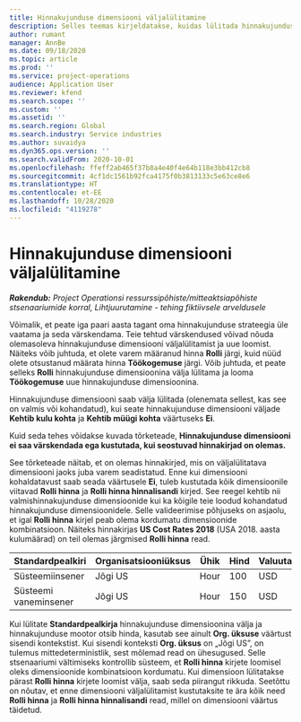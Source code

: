 ```yaml
---
title: Hinnakujunduse dimensiooni väljalülitamine
description: Selles teemas kirjeldatakse, kuidas lülitada hinnakujunduse dimensioone välja.
author: rumant
manager: AnnBe
ms.date: 09/18/2020
ms.topic: article
ms.prod: ''
ms.service: project-operations
audience: Application User
ms.reviewer: kfend
ms.search.scope: ''
ms.custom: ''
ms.assetid: ''
ms.search.region: Global
ms.search.industry: Service industries
ms.author: suvaidya
ms.dyn365.ops.version: ''
ms.search.validFrom: 2020-10-01
ms.openlocfilehash: ffeff2ab465f37b8a4e40f4e64b118e3bb412cb8
ms.sourcegitcommit: 4cf1dc1561b92fca4175f0b3813133c5e63ce8e6
ms.translationtype: HT
ms.contentlocale: et-EE
ms.lasthandoff: 10/28/2020
ms.locfileid: "4119278"
---
```

# <a name="turning-off-a-pricing-dimension"></a>Hinnakujunduse dimensiooni väljalülitamine

_**Rakendub:** Project Operationsi ressurssipõhiste/mitteaktsiapõhiste stsenaariumide korral,  Lihtjuurutamine - tehing fiktiivsele arveldusele_

Võimalik, et peate iga paari aasta tagant oma hinnakujunduse strateegia üle vaatama ja seda värskendama. Teie tehtud värskendused võivad nõuda olemasoleva hinnakujunduse dimensiooni väljalülitamist ja uue loomist. Näiteks võib juhtuda, et olete varem määranud hinna **Rolli** järgi, kuid nüüd olete otsustanud määrata hinna **Töökogemuse** järgi. Võib juhtuda, et peate selleks **Rolli** hinnakujunduse dimensioonina välja lülitama ja looma **Töökogemuse** uue hinnakujunduse dimensioonina. 

Hinnakujunduse dimensiooni saab välja lülitada (olenemata sellest, kas see on valmis või kohandatud), kui seate hinnakujunduse dimensiooni väljade **Kehtib kulu kohta** ja **Kehtib müügi kohta** väärtuseks **Ei**.

Kuid seda tehes võidakse kuvada tõrketeade, **Hinnakujunduse dimensiooni ei saa värskendada ega kustutada, kui seostuvad hinnakirjad on olemas.**

See tõrketeade näitab, et on olemas hinnakirjed, mis on väljalülitatava dimensiooni jaoks juba varem seadistatud. Enne kui dimensiooni kohaldatavust saab seada väärtusele **Ei**, tuleb kustutada kõik dimensioonile viitavad **Rolli hinna** ja **Rolli hinna hinnalisandi** kirjed. See reegel kehtib nii valmishinnakujunduse dimensioonide kui ka kõigile teie loodud kohandatud hinnakujunduse dimensioonidele. Selle valideerimise põhjuseks on asjaolu, et igal **Rolli hinna** kirjel peab olema kordumatu dimensioonide kombinatsioon. Näiteks hinnakirjas **US Cost Rates 2018** (USA 2018. aasta kulumäärad) on teil olemas järgmised **Rolli hinna** read. 

| Standardpealkiri         | Organisatsiooniüksus    |Ühik   |Hind  |Valuuta  |
| -----------------------|-------------|-------|-------|----------|
| Süsteemiinsener|Jõgi US|Hour| 100|USD|
| Süsteemi vaneminsener|Jõgi US|Hour| 150| USD|


Kui lülitate **Standardpealkirja** hinnakujunduse dimensioonina välja ja hinnakujunduse mootor otsib hinda, kasutab see ainult **Org. üksuse** väärtust sisendi kontekstist. Kui sisendi konteksti **Org. üksus** on „Jõgi US”, on tulemus mittedeterministlik, sest mõlemad read on ühesugused. Selle stsenaariumi vältimiseks kontrollib süsteem, et **Rolli hinna** kirjete loomisel oleks dimensioonide kombinatsioon kordumatu. Kui dimensioon lülitatakse pärast **Rolli hinna** kirjete loomist välja, saab seda piirangut rikkuda. Seetõttu on nõutav, et enne dimensiooni väljalülitamist kustutaksite te ära kõik need **Rolli hinna** ja **Rolli hinna hinnalisandi** read, millel on dimensiooni väärtus täidetud.
